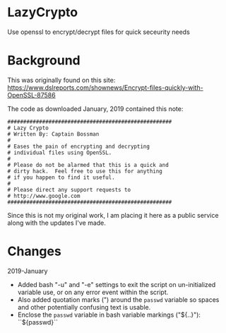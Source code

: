 # LazyCrypto
Use openssl to encrypt/decrypt files for quick seceurity needs

# Background
This was originally found on this site:
    https://www.dslreports.com/shownews/Encrypt-files-quickly-with-OpenSSL-87586

The code as downloaded January, 2019 contained this note:
```
####################################################
# Lazy Crypto
# Written By: Captain Bossman
# 
# Eases the pain of encrypting and decrypting 
# individual files using OpenSSL.  
#
# Please do not be alarmed that this is a quick and
# dirty hack.  Feel free to use this for anything
# if you happen to find it useful. 
# 
# Please direct any support requests to 
# http://www.google.com
####################################################
```

Since this is not my original work, I am placing it here as a public service along with the updates I've made.

# Changes
2019-January
 * Added bash "-u" and "-e" settings to exit the script on un-initialized variable use, or on any error event within the script.  
 * Also added quotation marks (") around the ``passwd`` variable so spaces and other potentially confusing text is usable.
 * Enclose the ``passwd`` variable in bash variable markings ("${..}"): ``${passwd}``
 
 
